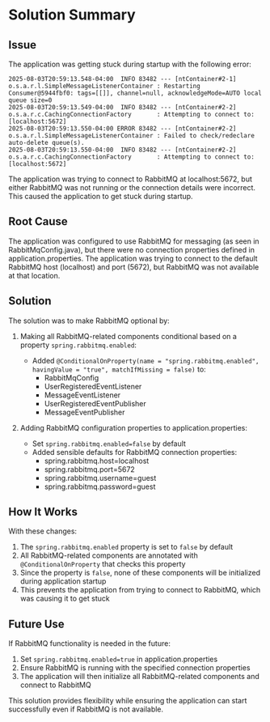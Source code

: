 # Solution Summary

## Issue
The application was getting stuck during startup with the following error:
```
2025-08-03T20:59:13.548-04:00  INFO 83482 --- [ntContainer#2-1] o.s.a.r.l.SimpleMessageListenerContainer : Restarting Consumer@5944fbf0: tags=[[]], channel=null, acknowledgeMode=AUTO local queue size=0
2025-08-03T20:59:13.549-04:00  INFO 83482 --- [ntContainer#2-2] o.s.a.r.c.CachingConnectionFactory       : Attempting to connect to: [localhost:5672]
2025-08-03T20:59:13.550-04:00 ERROR 83482 --- [ntContainer#2-2] o.s.a.r.l.SimpleMessageListenerContainer : Failed to check/redeclare auto-delete queue(s).
2025-08-03T20:59:13.550-04:00  INFO 83482 --- [ntContainer#2-2] o.s.a.r.c.CachingConnectionFactory       : Attempting to connect to: [localhost:5672]
```

The application was trying to connect to RabbitMQ at localhost:5672, but either RabbitMQ was not running or the connection details were incorrect. This caused the application to get stuck during startup.

## Root Cause
The application was configured to use RabbitMQ for messaging (as seen in RabbitMqConfig.java), but there were no connection properties defined in application.properties. The application was trying to connect to the default RabbitMQ host (localhost) and port (5672), but RabbitMQ was not available at that location.

## Solution
The solution was to make RabbitMQ optional by:

1. Making all RabbitMQ-related components conditional based on a property `spring.rabbitmq.enabled`:
   - Added `@ConditionalOnProperty(name = "spring.rabbitmq.enabled", havingValue = "true", matchIfMissing = false)` to:
     - RabbitMqConfig
     - UserRegisteredEventListener
     - MessageEventListener
     - UserRegisteredEventPublisher
     - MessageEventPublisher

2. Adding RabbitMQ configuration properties to application.properties:
   - Set `spring.rabbitmq.enabled=false` by default
   - Added sensible defaults for RabbitMQ connection properties:
     - spring.rabbitmq.host=localhost
     - spring.rabbitmq.port=5672
     - spring.rabbitmq.username=guest
     - spring.rabbitmq.password=guest

## How It Works
With these changes:
1. The `spring.rabbitmq.enabled` property is set to `false` by default
2. All RabbitMQ-related components are annotated with `@ConditionalOnProperty` that checks this property
3. Since the property is `false`, none of these components will be initialized during application startup
4. This prevents the application from trying to connect to RabbitMQ, which was causing it to get stuck

## Future Use
If RabbitMQ functionality is needed in the future:
1. Set `spring.rabbitmq.enabled=true` in application.properties
2. Ensure RabbitMQ is running with the specified connection properties
3. The application will then initialize all RabbitMQ-related components and connect to RabbitMQ

This solution provides flexibility while ensuring the application can start successfully even if RabbitMQ is not available.